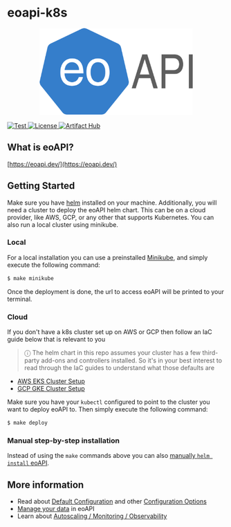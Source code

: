 # eoapi-k8s

<p align="center">
    <img height=200 src="https://raw.githubusercontent.com/developmentseed/eoapi-k8s/refs/heads/main/docs/eoapi-k8s.svg" alt="eoapi-k8s">
</p>
<p>
  <a href="https://github.com/developmentseed/eoapi-k8s/actions?query=workflow%3ACI" target="_blank">
      <img src="https://github.com/developmentseed/eoapi-k8s/actions/workflows/helm-tests.yml/badge.svg?branch=main" alt="Test">
  </a>
  <a href="https://github.com/developmentseed/eoapi-k8s/blob/main/LICENSE" target="_blank">
      <img src="https://img.shields.io/github/license/developmentseed/titiler.svg" alt="License">
  </a>
  <a href="https://artifacthub.io/packages/search?repo=eoapi" target="_blank">
      <img src="https://img.shields.io/endpoint?url=https://artifacthub.io/badge/repository/eoapi" alt="Artifact Hub">
  </a>
</p>

## What is eoAPI?

[https://eoapi.dev/](https://eoapi.dev/)

## Getting Started

Make sure you have [helm](https://helm.sh/docs/intro/install/) installed on your machine.
Additionally, you will need a cluster to deploy the eoAPI helm chart. This can be on a cloud provider, like AWS, GCP, or any other that supports Kubernetes. You can also run a local cluster using minikube.

### Local

For a local installation you can use a preinstalled [Minikube](https://minikube.sigs.k8s.io/), and simply execute the following command:

```bash
$ make minikube
```

Once the deployment is done, the url to access eoAPI will be printed to your terminal.

### Cloud

If you don't have a k8s cluster set up on AWS or GCP then follow an IaC guide below that is relevant to you

> &#9432; The helm chart in this repo assumes your cluster has a few third-party add-ons and controllers installed. So
> it's in your best interest to read through the IaC guides to understand what those defaults are

* [AWS EKS Cluster Setup](./docs/aws-eks.md)
* [GCP GKE Cluster Setup](./docs/gcp-gke.md)

Make sure you have your `kubectl` configured to point to the cluster you want to deploy eoAPI to. Then simply execute the following command:

```bash
$ make deploy
```

### Manual step-by-step installation

Instead of using the `make` commands above you can also [manually `helm install` eoAPI](./docs/helm-install.md).


## More information

* Read about [Default Configuration](./docs/configuration.md#default-configuration) and
other [Configuration Options](./docs/configuration.md#additional-options)
* [Manage your data](./docs/manage-data.md) in eoAPI
* Learn about [Autoscaling / Monitoring / Observability](./docs/autoscaling.md)
